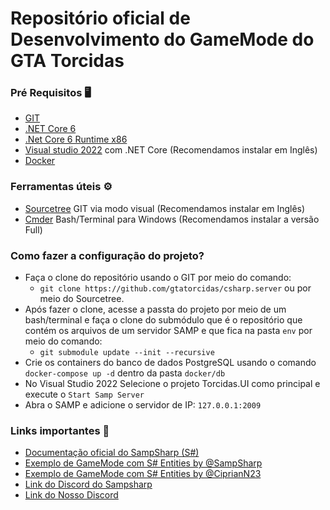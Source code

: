 # Repositório oficial de Desenvolvimento do GameMode do GTA Torcidas

### Pré Requisitos 🖥
- [GIT](https://git-scm.com/download/win)
- [.NET Core 6](https://dotnet.microsoft.com/pt-br/download/dotnet/thank-you/sdk-6.0.417-windows-x64-installer)
- [.Net Core 6 Runtime x86](https://dotnet.microsoft.com/pt-br/download/dotnet/thank-you/runtime-6.0.25-windows-x86-binaries)
- [Visual studio 2022](https://visualstudio.microsoft.com/pt-br/vs/community/) com .NET Core (Recomendamos instalar em Inglês)
- [Docker](https://docs.docker.com/desktop/install/windows-install/)

### Ferramentas úteis ⚙️
- [Sourcetree](https://www.sourcetreeapp.com/) GIT via modo visual (Recomendamos instalar em Inglês)
- [Cmder](https://cmder.app/) Bash/Terminal para Windows (Recomendamos instalar a versão Full)

### Como fazer a configuração do projeto?
- Faça o clone do repositório usando o GIT por meio do comando:
   - `git clone https://github.com/gtatorcidas/csharp.server` ou por meio do Sourcetree.
- Após fazer o clone, acesse a passta do projeto por meio de um bash/terminal e faça o clone do submódulo que é o repositório que contém os arquivos de um servidor SAMP e que fica na pasta `env` por meio do comando:
  - `git submodule update --init --recursive`
- Crie os containers do banco de dados PostgreSQL usando o comando `docker-compose up -d` dentro da pasta `docker/db`
- No Visual Studio 2022 Selecione o projeto Torcidas.UI como principal e execute o `Start Samp Server`
- Abra o SAMP e adicione o servidor de IP: `127.0.0.1:2009`

### Links importantes 📜
- [Documentação oficial do SampSharp (S#)](https://sampsharp.net/)
- [Exemplo de GameMode com S# Entities by @SampSharp](https://github.com/SampSharp/sample-ecs-grandlarc)
- [Exemplo de GameMode com S# Entities by @CiprianN23](https://github.com/CiprianN23/PrisonRP)
- [Link do Discord do Sampsharp](https://discord.gg/gwcHpqp)
- [Link do Nosso Discord](https://discord.gg/sWyDf3SR)
